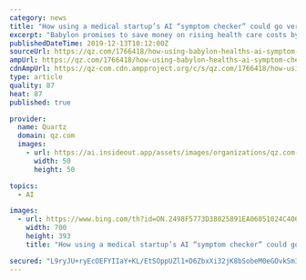 ```yaml
---
category: news
title: "How using a medical startup’s AI “symptom checker” could go very wrong"
excerpt: "Babylon promises to save money on rising health care costs by using AI to filter patients so that only those who need medical attention will take up time and resources. Between Babylon’s work in England and its overseas ventures, the company says its symptom checker has been used more than 1.7 million times by people in England, the European ..."
publishedDateTime: 2019-12-13T10:12:00Z
sourceUrl: https://qz.com/1766418/how-using-babylon-healths-ai-symptom-checker-could-go-wrong/
ampUrl: https://qz.com/1766418/how-using-babylon-healths-ai-symptom-checker-could-go-wrong/amp/
cdnAmpUrl: https://qz-com.cdn.ampproject.org/c/s/qz.com/1766418/how-using-babylon-healths-ai-symptom-checker-could-go-wrong/amp/
type: article
quality: 87
heat: 87
published: true

provider:
  name: Quartz
  domain: qz.com
  images:
    - url: https://ai.insideout.app/assets/images/organizations/qz.com-50x50.jpg
      width: 50
      height: 50

topics:
  - AI

images:
  - url: https://www.bing.com/th?id=ON.2498F5773D38025891EA06051024C406
    width: 700
    height: 393
    title: "How using a medical startup’s AI “symptom checker” could go very wrong"

secured: "L9ryJU+ryEcOEFYIIaY+KL/EtSOppUZl1+D6ZbxXi32jK8bSobeM0eGOvkSm3xprqT3AkOZ9cxrn45c/GhDUkJFFKg5xX5+AQaeL9kAuCAbZVZXjmr4pMPXLraJYdcau4BYkc99+K2Pjhb5uH4Bii340TwTCJ4BHBICxP10sdipfLsOi/vrI+G1Jedl2T7+BM2aoENUeV5Uf/XuD2Lpyo3+5gvbTirhnTDizlcyg2XeNOj0zLuJCv+Vr2SBa2K9tLpTKSp3mjSLTsHofZcSq7w==;2YYKhePZw3VGDc00lSz4yw=="
---
```


